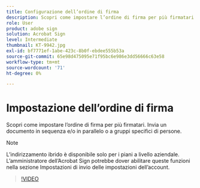 ```yaml
---
title: Configurazione dell’ordine di firma
description: Scopri come impostare l’ordine di firma per più firmatari
role: User
product: adobe sign
solution: Acrobat Sign
level: Intermediate
thumbnail: KT-9942.jpg
exl-id: bf7771ef-1abe-423c-8b0f-ebdee555b53a
source-git-commit: 65e98d475095e71f95bc6e986e3dd56666c63e58
workflow-type: tm+mt
source-wordcount: '71'
ht-degree: 0%

---
```


# Impostazione dell’ordine di firma

Scopri come impostare l’ordine di firma per più firmatari. Invia un documento in sequenza e/o in parallelo o a gruppi specifici di persone.

>[!NOTE]
>
>L’indirizzamento ibrido è disponibile solo per i piani a livello aziendale. L’amministratore dell’Acrobat Sign potrebbe dover abilitare queste funzioni nella sezione Impostazioni di invio delle impostazioni dell’account.

>[!VIDEO](https://video.tv.adobe.com/v/342249?hidetitle=true)
